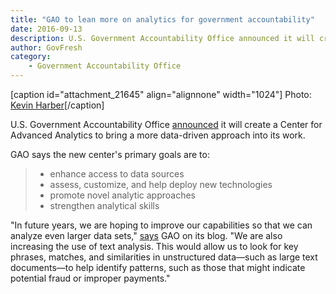 ```yaml
---
title: "GAO to lean more on analytics for government accountability"
date: 2016-09-13
description: U.S. Government Accountability Office announced it will create a Center for Advanced Analytics to bring a more data-driven approach into its work.
author: GovFresh
category:
    - Government Accountability Office
---
```


[caption id="attachment_21645" align="alignnone" width="1024"] Photo: <a href="https://www.flickr.com/photos/kevharb/5314268567/">Kevin Harber</a>[/caption]

U.S. Government Accountability Office <a href="https://blog.gao.gov/2016/09/13/our-new-center-for-advanced-analytics/">announced</a> it will create a Center for Advanced Analytics to bring a more data-driven approach into its work.

GAO says the new center's primary goals are to:

<blockquote>
<ul>
 	<li>enhance access to data sources</li>
 	<li>assess, customize, and help deploy new technologies</li>
 	<li>promote novel analytic approaches</li>
 	<li>strengthen analytical skills</li>
</ul>
</blockquote>

"In future years, we are hoping to improve our capabilities so that we can analyze even larger data sets," <a href="https://blog.gao.gov/2016/09/13/our-new-center-for-advanced-analytics/">says</a> GAO on its blog. "We are also increasing the use of text analysis. This would allow us to look for key phrases, matches, and similarities in unstructured data—such as large text documents—to help identify patterns, such as those that might indicate potential fraud or improper payments."
